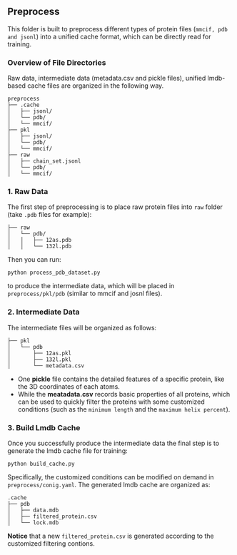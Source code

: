 ## Preprocess
This folder is built to preprocess different types of protein files (`mmcif, pdb and jsonl`) into a unified cache format, which can be directly read for training.

### Overview of File Directories
Raw data, intermediate data (metadata.csv and pickle files), unified lmdb-based cache files are organized in the following way.
```
preprocess
├── .cache
│   ├── jsonl/
│   └── pdb/
│   └── mmcif/
├── pkl
│   ├── jsonl/
│   └── pdb/
│   └── mmcif/
├── raw
│   ├── chain_set.jsonl
│   └── pdb/
│   └── mmcif/
```


### 1. Raw Data
The first step of preprocessing is to place raw protein files into `raw` folder (take `.pdb` files for example):

```
├── raw
│   └── pdb/
│   │   ├── 12as.pdb
│   │   └── 132l.pdb
```
Then you can run: 

```
python process_pdb_dataset.py 
```

to produce the intermediate data, which will be placed in `preprocess/pkl/pdb` (similar to mmcif and josnl files).


### 2. Intermediate Data
The intermediate files will be organized as follows:
```
├── pkl
│   └── pdb
│       ├── 12as.pkl
│       ├── 132l.pkl
│       └── metadata.csv
```

- One **pickle** file contains the detailed features of a specific protein, like the 3D coordinates of each atoms. 
- While the **meatadata.csv** records basic properties of all proteins, which can be used to quickly filter the proteins with some customized conditions (such as the `minimum length` and the `maximum helix percent`). 


### 3. Build Lmdb Cache
Once you successfully produce the intermediate data the final step is to generate the lmdb cache file for training:

```
python build_cache.py
```


Specifically, the customized conditions can be modified on demand in `preprocess/conig.yaml`. The generated lmdb cache are organized as:
```
.cache
├── pdb
│   ├── data.mdb
│   ├── filtered_protein.csv
│   └── lock.mdb
```

**Notice** that a new `filtered_protein.csv` is generated according to the customized filtering contions.




